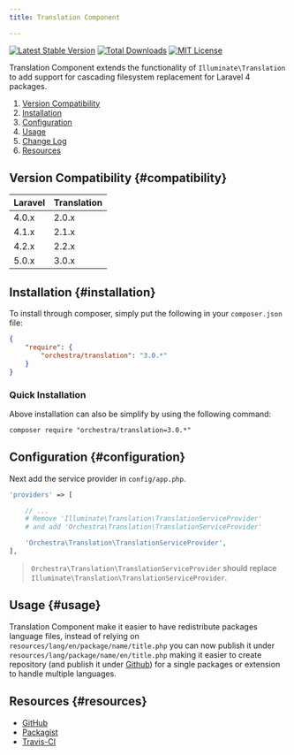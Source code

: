 ```yaml
---
title: Translation Component

---
```


[![Latest Stable Version](https://img.shields.io/github/release/orchestral/translation.svg?style=flat)](https://packagist.org/packages/orchestra/translation)
[![Total Downloads](https://img.shields.io/packagist/dt/orchestra/translation.svg?style=flat)](https://packagist.org/packages/orchestra/translation)
[![MIT License](https://img.shields.io/packagist/l/orchestra/translation.svg?style=flat)](https://packagist.org/packages/orchestra/translation)

Translation Component extends the functionality of `Illuminate\Translation` to add support for cascading filesystem replacement for Laravel 4 packages.

1. [Version Compatibility](#compatibility)
2. [Installation](#installation)
3. [Configuration](#configuration)
4. [Usage](#usage)
5. [Change Log]({doc-url}/components/translation/changes#v3-0)
6. [Resources](#resources)

## Version Compatibility {#compatibility}

Laravel    | Translation
:----------|:----------
 4.0.x     | 2.0.x
 4.1.x     | 2.1.x
 4.2.x     | 2.2.x
 5.0.x     | 3.0.x

## Installation {#installation}

To install through composer, simply put the following in your `composer.json` file:

```json
{
	"require": {
		"orchestra/translation": "3.0.*"
	}
}
```

### Quick Installation

Above installation can also be simplify by using the following command:

    composer require "orchestra/translation=3.0.*"


## Configuration {#configuration}

Next add the service provider in `config/app.php`.

```php
'providers' => [

	// ...
	# Remove 'Illuminate\Translation\TranslationServiceProvider'
	# and add 'Orchestra\Translation\TranslationServiceProvider'

	'Orchestra\Translation\TranslationServiceProvider',
],
```

> `Orchestra\Translation\TranslationServiceProvider` should replace `Illuminate\Translation\TranslationServiceProvider`.

## Usage {#usage}

Translation Component make it easier to have redistribute packages language files, instead of relying on `resources/lang/en/package/name/title.php` you can now publish it under `resources/lang/package/name/en/title.php` making it easier to create repository (and publish it under [Github](https://github.com)) for a single packages or extension to handle multiple languages.

## Resources {#resources}

* [GitHub](https://github.com/orchestral/translation/)
* [Packagist](https://packagist.org/packages/orchestra/translation)
* [Travis-CI](https://travis-ci.org/orchestral/translation)
